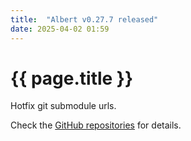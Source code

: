 ```yaml
---
title:  "Albert v0.27.7 released"
date: 2025-04-02 01:59
---
```


# {{ page.title }}

Hotfix git submodule urls.

Check the [GitHub repositories](https://github.com/albertlauncher/albert/commits/v0.27.7) for details.
